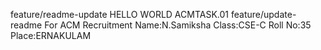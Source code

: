 feature/readme-update
HELLO WORLD 
ACMTASK.01
feature/update-readme
For ACM Recruitment
Name:N.Samiksha
Class:CSE-C
Roll No:35
Place:ERNAKULAM